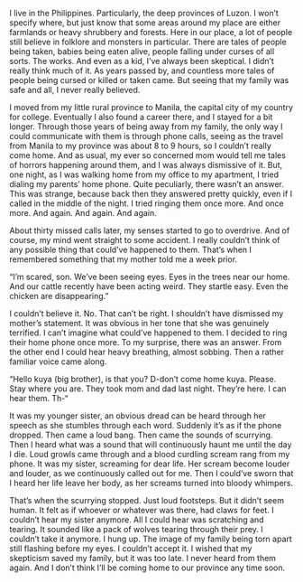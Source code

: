 I live in the Philippines. Particularly, the deep provinces of Luzon. I won’t specify where, but just know that some areas around my place are either farmlands or heavy shrubbery and forests. Here in our place, a lot of people still believe in folklore and monsters in particular. There are tales of people being taken, babies being eaten alive, people falling under curses of all sorts. The works. And even as a kid, I’ve always been skeptical. I didn’t really think much of it. As years passed by, and countless more tales of people being cursed or killed or taken came. But seeing that my family was safe and all, I never really believed. 

I moved from my little rural province to Manila, the capital city of my country for college. Eventually I also found a career there, and I stayed for a bit longer. Through those years of being away from my family, the only way I could communicate with them is through phone calls, seeing as the travel from Manila to my province was about 8 to 9 hours, so I couldn’t really come home. And as usual, my ever so concerned mom would tell me tales of horrors happening around them, and I was always dismissive of it. 
But, one night, as I was walking home from my office to my apartment, I tried dialing my parents’ home phone. Quite peculiarly, there wasn’t an answer. This was strange, because back then they answered pretty quickly, even if I called in the middle of the night. I tried ringing them once more. And once more. And again. And again. And again.

About thirty missed calls later, my senses started to go to overdrive. And of course, my mind went straight to some accident. I really couldn’t think of any possible thing that could’ve happened to them. That’s when I remembered something that my mother told me a week prior.


“I’m scared, son. We’ve been seeing eyes. Eyes in the trees near our home. And our cattle recently have been acting weird. They startle easy. Even the chicken are disappearing.”


I couldn’t believe it. No. That can’t be right. I shouldn’t have dismissed my mother’s statement. It was obvious in her tone that she was genuinely terrified. I can’t imagine what could’ve happened to them. I decided to ring their home phone once more. To my surprise, there was an answer. From the other end I could hear heavy breathing, almost sobbing. Then a rather familiar voice came along. 


“Hello kuya (big brother), is that you? D-don’t come home kuya. Please. Stay where you are. They took mom and dad last night. They’re here. I can hear them. Th-“ 


It was my younger sister, an obvious dread can be heard through her speech as she stumbles through each word. Suddenly it’s as if the phone dropped. Then came a loud bang. Then came the sounds of scurrying. Then I heard what was a sound that will continuously haunt me until the day I die. Loud growls came through and a blood curdling scream rang from my phone. It was my sister, screaming for dear life. Her scream become louder and louder, as we continuously called out for me. Then I could’ve sworn that I heard her life leave her body, as her screams turned into bloody whimpers. 


That’s when the scurrying stopped. Just loud footsteps. But it didn’t seem human. It felt as if whoever or whatever was there, had claws for feet. I couldn’t hear my sister anymore. All I could hear was scratching and tearing. It sounded like a pack of wolves tearing through their prey. I couldn’t take it anymore. I hung up. The image of my family being torn apart still flashing before my eyes. I couldn’t accept it. I wished that my skepticism saved my family, but it was too late. I never heard from them again. And I don’t think I’ll be coming home to our province any time soon.